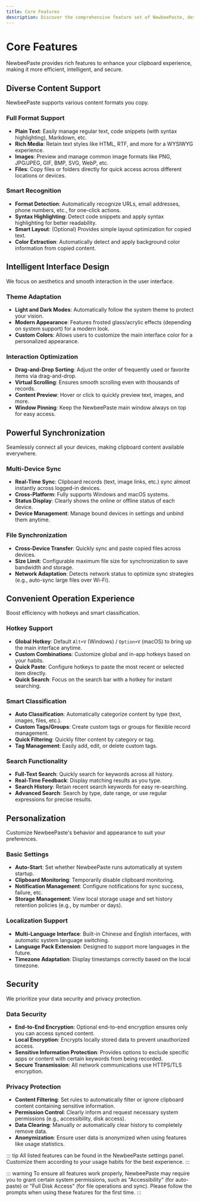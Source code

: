 ```yaml
---
title: Core Features
description: Discover the comprehensive feature set of NewbeePaste, designed to enhance your clipboard management and cross-device synchronization experience.
---
```


# Core Features

NewbeePaste provides rich features to enhance your clipboard experience, making it more efficient, intelligent, and secure.

## Diverse Content Support

NewbeePaste supports various content formats you copy.

### Full Format Support

- **Plain Text**: Easily manage regular text, code snippets (with syntax highlighting), Markdown, etc.
- **Rich Media**: Retain text styles like HTML, RTF, and more for a WYSIWYG experience.
- **Images**: Preview and manage common image formats like PNG, JPG/JPEG, GIF, BMP, SVG, WebP, etc.
- **Files**: Copy files or folders directly for quick access across different locations or devices.

### Smart Recognition

- **Format Detection**: Automatically recognize URLs, email addresses, phone numbers, etc., for one-click actions.
- **Syntax Highlighting**: Detect code snippets and apply syntax highlighting for better readability.
- **Smart Layout**: (Optional) Provides simple layout optimization for copied text.
- **Color Extraction**: Automatically detect and apply background color information from copied content.

## Intelligent Interface Design

We focus on aesthetics and smooth interaction in the user interface.

### Theme Adaptation

- **Light and Dark Modes**: Automatically follow the system theme to protect your vision.
- **Modern Appearance**: Features frosted glass/acrylic effects (depending on system support) for a modern look.
- **Custom Colors**: Allows users to customize the main interface color for a personalized appearance.

### Interaction Optimization

- **Drag-and-Drop Sorting**: Adjust the order of frequently used or favorite items via drag-and-drop.
- **Virtual Scrolling**: Ensures smooth scrolling even with thousands of records.
- **Content Preview**: Hover or click to quickly preview text, images, and more.
- **Window Pinning**: Keep the NewbeePaste main window always on top for easy access.

## Powerful Synchronization

Seamlessly connect all your devices, making clipboard content available everywhere.

### Multi-Device Sync

- **Real-Time Sync**: Clipboard records (text, image links, etc.) sync almost instantly across logged-in devices.
- **Cross-Platform**: Fully supports Windows and macOS systems.
- **Status Display**: Clearly shows the online or offline status of each device.
- **Device Management**: Manage bound devices in settings and unbind them anytime.

### File Synchronization

- **Cross-Device Transfer**: Quickly sync and paste copied files across devices.
- **Size Limit**: Configurable maximum file size for synchronization to save bandwidth and storage.
- **Network Adaptation**: Detects network status to optimize sync strategies (e.g., auto-sync large files over Wi-Fi).

## Convenient Operation Experience

Boost efficiency with hotkeys and smart classification.

### Hotkey Support

- **Global Hotkey**: Default `Alt+V` (Windows) / `Option+V` (macOS) to bring up the main interface anytime.
- **Custom Combinations**: Customize global and in-app hotkeys based on your habits.
- **Quick Paste**: Configure hotkeys to paste the most recent or selected item directly.
- **Quick Search**: Focus on the search bar with a hotkey for instant searching.

### Smart Classification

- **Auto Classification**: Automatically categorize content by type (text, images, files, etc.).
- **Custom Tags/Groups**: Create custom tags or groups for flexible record management.
- **Quick Filtering**: Quickly filter content by category or tag.
- **Tag Management**: Easily add, edit, or delete custom tags.

### Search Functionality

- **Full-Text Search**: Quickly search for keywords across all history.
- **Real-Time Feedback**: Display matching results as you type.
- **Search History**: Retain recent search keywords for easy re-searching.
- **Advanced Search**: Search by type, date range, or use regular expressions for precise results.

## Personalization

Customize NewbeePaste's behavior and appearance to suit your preferences.

### Basic Settings

- **Auto-Start**: Set whether NewbeePaste runs automatically at system startup.
- **Clipboard Monitoring**: Temporarily disable clipboard monitoring.
- **Notification Management**: Configure notifications for sync success, failure, etc.
- **Storage Management**: View local storage usage and set history retention policies (e.g., by number or days).

### Localization Support

- **Multi-Language Interface**: Built-in Chinese and English interfaces, with automatic system language switching.
- **Language Pack Extension**: Designed to support more languages in the future.
- **Timezone Adaptation**: Display timestamps correctly based on the local timezone.

## Security

We prioritize your data security and privacy protection.

### Data Security

- **End-to-End Encryption**: Optional end-to-end encryption ensures only you can access synced content.
- **Local Encryption**: Encrypts locally stored data to prevent unauthorized access.
- **Sensitive Information Protection**: Provides options to exclude specific apps or content with certain keywords from being recorded.
- **Secure Transmission**: All network communications use HTTPS/TLS encryption.

### Privacy Protection

- **Content Filtering**: Set rules to automatically filter or ignore clipboard content containing sensitive information.
- **Permission Control**: Clearly inform and request necessary system permissions (e.g., accessibility, disk access).
- **Data Clearing**: Manually or automatically clear history to completely remove data.
- **Anonymization**: Ensure user data is anonymized when using features like usage statistics.

::: tip
All listed features can be found in the NewbeePaste settings panel. Customize them according to your usage habits for the best experience.
:::

::: warning
To ensure all features work properly, NewbeePaste may require you to grant certain system permissions, such as "Accessibility" (for auto-paste) or "Full Disk Access" (for file operations and sync). Please follow the prompts when using these features for the first time.
:::
